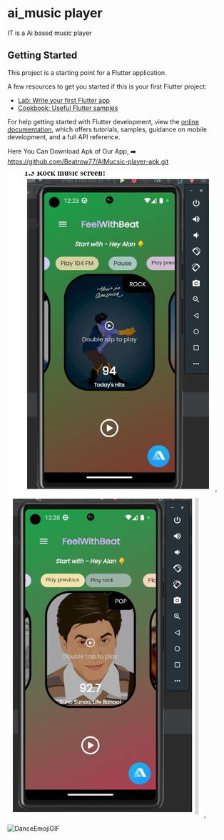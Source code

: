 # ai_music player

IT is a Ai based music player

## Getting Started

This project is a starting point for a Flutter application.

A few resources to get you started if this is your first Flutter project:

- [Lab: Write your first Flutter app](https://docs.flutter.dev/get-started/codelab)
- [Cookbook: Useful Flutter samples](https://docs.flutter.dev/cookbook)

For help getting started with Flutter development, view the
[online documentation](https://docs.flutter.dev/), which offers tutorials,
samples, guidance on mobile development, and a full API reference.


Here You Can Download Apk of Our App, ➡️ https://github.com/Beatrow77/AIMucsic-player-apk.git

<picture>
  <source media="(prefers-color-scheme: dark)" srcset="ScreenShot/Screenshot 2023-05-17 113859.png">
  <source media="(prefers-color-scheme: light)" srcset="ScreenShot/Screenshot 2023-05-17 113859.png">
  <img alt="Shows an illustrated sun in light mode and a moon with stars in dark mode." src="ScreenShot/Screenshot 2023-05-17 113859.png">
</picture>,

<picture>
  <source media="(prefers-color-scheme: dark)" srcset="ScreenShot/Screenshot 2023-05-17 113816.png">
  <source media="(prefers-color-scheme: light)" srcset="ScreenShot/Screenshot 2023-05-17 113816.png">
  <img alt="Shows an illustrated sun in light mode and a moon with stars in dark mode." src="ScreenShot/Screenshot 2023-05-17 113816.png">
</picture>,


![DanceEmojiGIF](https://github.com/Beatrow77/AI-Music-Player-Final-/assets/76554427/c2b5fe3f-f059-4fcc-aabe-9227b774a374)


